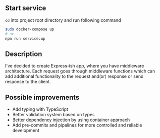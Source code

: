 ## Start service

`cd` into project root directory and run following command

```sh
sudo docker-compose up
# or
npm run service:up
```

## Description

I've decided to create Express-ish app, where you have middleware architecture. Each request goes through middleware functions which can add additional functionality to the request and(or) response or send response to the client.

## Possible improvements

- Add typing with TypeScript
- Better validation system based on types
- Better dependency injection by using container approach
- Add pre-commits and pipelines for more controlled and reliable development
